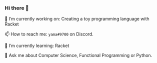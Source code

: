 ### Hi there 👋

🔭 I’m currently working on: Creating a toy programming language with Racket

📫 How to reach me: `yama#9700` on Discord.

🌱 I’m currently learning: Racket

💬 Ask me about Computer Science, Functional Programming or Python.
